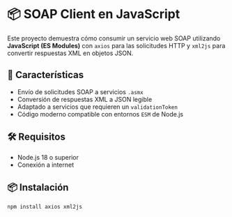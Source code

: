 # 📦 SOAP Client en JavaScript

Este proyecto demuestra cómo consumir un servicio web SOAP utilizando **JavaScript (ES Modules)** con `axios` para las solicitudes HTTP y `xml2js` para convertir respuestas XML en objetos JSON.

## 🚀 Características

- Envío de solicitudes SOAP a servicios `.asmx`
- Conversión de respuestas XML a JSON legible
- Adaptado a servicios que requieren un `validationToken`
- Código moderno compatible con entornos `ESM` de Node.js

## 🛠️ Requisitos

- Node.js 18 o superior
- Conexión a internet

## 📦 Instalación

```bash
npm install axios xml2js
